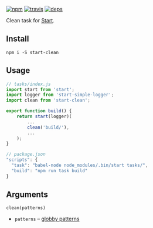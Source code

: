 [![npm](https://img.shields.io/npm/v/start-clean.svg?style=flat-square)](https://www.npmjs.com/package/start-eslint)
[![travis](http://img.shields.io/travis/start-runner/clean.svg?style=flat-square)](https://travis-ci.org/start-runner/clean)
[![deps](https://img.shields.io/gemnasium/start-runner/clean.svg?style=flat-square)](https://gemnasium.com/start-runner/clean)

Clean task for [Start](https://github.com/start-runner/start).

## Install

```
npm i -S start-clean
```

## Usage

```js
// tasks/index.js
import start from 'start';
import logger from 'start-simple-logger';
import clean from 'start-clean';

export function build() {
    return start(logger)(
        ...
        clean('build/'),
        ...
    );
}
```

```js
// package.json
"scripts": {
  "task": "babel-node node_modules/.bin/start tasks/",
  "build": "npm run task build"
}
```

## Arguments

`clean(patterns)`

* `patterns` – [globby patterns](https://github.com/sindresorhus/globby)
